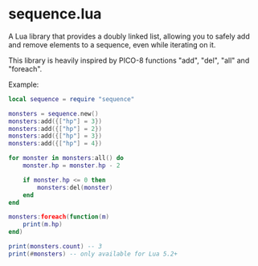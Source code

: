 # sequence.lua

A Lua library that provides a doubly linked list, allowing you to safely add and remove elements to a sequence, even while iterating on it.

This library is heavily inspired by PICO-8 functions "add", "del", "all" and "foreach".

Example:

```lua
local sequence = require "sequence"

monsters = sequence.new()
monsters:add({["hp"] = 3})
monsters:add({["hp"] = 2})
monsters:add({["hp"] = 3})
monsters:add({["hp"] = 4})

for monster in monsters:all() do
    monster.hp = monster.hp - 2

    if monster.hp <= 0 then
        monsters:del(monster)
    end
end

monsters:foreach(function(m)
    print(m.hp)
end)

print(monsters.count) -- 3
print(#monsters) -- only available for Lua 5.2+
```

